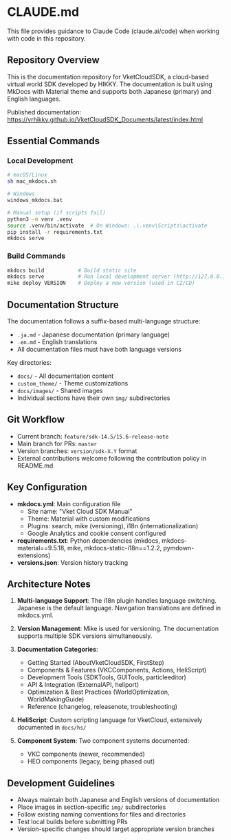 # CLAUDE.md

This file provides guidance to Claude Code (claude.ai/code) when working with code in this repository.

## Repository Overview

This is the documentation repository for VketCloudSDK, a cloud-based virtual world SDK developed by HIKKY. The documentation is built using MkDocs with Material theme and supports both Japanese (primary) and English languages.

Published documentation: https://vrhikky.github.io/VketCloudSDK_Documents/latest/index.html

## Essential Commands

### Local Development
```bash
# macOS/Linux
sh mac_mkdocs.sh

# Windows
windows_mkdocs.bat

# Manual setup (if scripts fail)
python3 -m venv .venv
source .venv/bin/activate  # On Windows: .\.venv\Scripts\activate
pip install -r requirements.txt
mkdocs serve
```

### Build Commands
```bash
mkdocs build           # Build static site
mkdocs serve           # Run local development server (http://127.0.0.1:8000/)
mike deploy VERSION    # Deploy a new version (used in CI/CD)
```

## Documentation Structure

The documentation follows a suffix-based multi-language structure:
- `.ja.md` - Japanese documentation (primary language)
- `.en.md` - English translations
- All documentation files must have both language versions

Key directories:
- `docs/` - All documentation content
- `custom_theme/` - Theme customizations
- `docs/images/` - Shared images
- Individual sections have their own `img/` subdirectories

## Git Workflow

- Current branch: `feature/sdk-14.5/15.6-release-note`
- Main branch for PRs: `master`
- Version branches: `version/sdk-X.Y` format
- External contributions welcome following the contribution policy in README.md

## Key Configuration

- **mkdocs.yml**: Main configuration file
  - Site name: "Vket Cloud SDK Manual"
  - Theme: Material with custom modifications
  - Plugins: search, mike (versioning), i18n (internationalization)
  - Google Analytics and cookie consent configured
- **requirements.txt**: Python dependencies (mkdocs, mkdocs-material==9.5.18, mike, mkdocs-static-i18n==1.2.2, pymdown-extensions)
- **versions.json**: Version history tracking

## Architecture Notes

1. **Multi-language Support**: The i18n plugin handles language switching. Japanese is the default language. Navigation translations are defined in mkdocs.yml.

2. **Version Management**: Mike is used for versioning. The documentation supports multiple SDK versions simultaneously.

3. **Documentation Categories**:
   - Getting Started (AboutVketCloudSDK, FirstStep)
   - Components & Features (VKCComponents, Actions, HeliScript)
   - Development Tools (SDKTools, GUITools, particleeditor)
   - API & Integration (ExternalAPI, heliport)
   - Optimization & Best Practices (WorldOptimization, WorldMakingGuide)
   - Reference (changelog, releasenote, troubleshooting)

4. **HeliScript**: Custom scripting language for VketCloud, extensively documented in `docs/hs/`

5. **Component System**: Two component systems documented:
   - VKC components (newer, recommended)
   - HEO components (legacy, being phased out)

## Development Guidelines

- Always maintain both Japanese and English versions of documentation
- Place images in section-specific `img/` subdirectories
- Follow existing naming conventions for files and directories
- Test local builds before submitting PRs
- Version-specific changes should target appropriate version branches